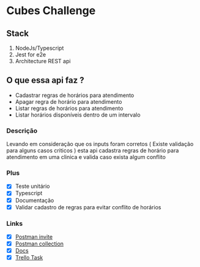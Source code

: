 # Cubes Challenge

## Stack
1. NodeJs/Typescript
2. Jest for e2e
3. Architecture REST api

## O que essa api faz ?
- Cadastrar regras de horários para atendimento
- Apagar regra de horário para atendimento
- Listar regras de horários para atendimento
- Listar horários disponíveis dentro de um intervalo

### Descrição
Levando em consideração que os inputs foram corretos ( Existe validação para alguns casos criticos )
esta api cadastra regras de horário para atendimento em uma clinica e valida caso exista algum conflito

### Plus
- [x] Teste unitário 
- [x] Typescript
- [x] Documentação
- [x] Validar cadastro de regras para evitar conflito de horários

### Links
- [x] [Postman invite](https://app.getpostman.com/join-team?invite_code=ca46f708e18a2dd31203a1a6b4cc2236)
- [x] [Postman collection](https://www.getpostman.com/collections/18ffd378279361e6de97)
- [x] [Docs](https://app.swaggerhub.com/apis-docs/rodrigoazv/cubos_desafios/1.0.0)
- [x] [Trello Task](https://trello.com/b/MIDxFLQJ/cubos)
